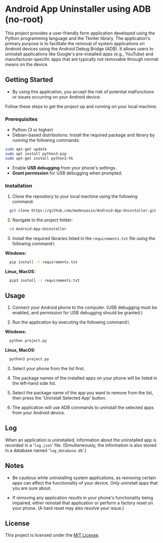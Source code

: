 # Android App Uninstaller using ADB (no-root)

This project provides a user-friendly form application developed using the Python programming language and the Tkinter library. The application's primary purpose is to facilitate the removal of system applications on Android devices using the Android Debug Bridge (ADB). It allows users to uninstall applications like Google's pre-installed apps (e.g., YouTube) and manufacturer-specific apps that are typically not removable through normal means on the device.

## Getting Started

- By using this application, you accept the risk of potential malfunctions or issues occurring on your Android device.
  
Follow these steps to get the project up and running on your local machine.

### Prerequisites

- Python (3 or higher)
- Debian-based distributions: Install the required package and library by running the following commands:

```bash
sudo apt-get update
sudo apt install python3-pip
sudo apt-get install python3-tk
```

- Enable **USB debugging** from your phone's settings.
- **Grant permission** for USB debugging when prompted.

### Installation

1. Clone the repository to your local machine using the following command:

```bash
  git clone https://github.com/madenyasin/Android-App-Uninstaller.git
```

2. Navigate to the project folder:

```bash
  cd Android-App-Uninstaller
```

3. Install the required libraries listed in the `requirements.txt` file using the following command:\
   
**Windows:**
```bash
  pip install -r requirements.txt
```
**Linux, MacOS:**
```bash
  pip3 install -r requirements.txt
```

## Usage

1. Connect your Android phone to the computer. (USB debugging must be enabled, and permission for USB debugging should be granted.)

2. Run the application by executing the following command:\
   
**Windows:**
```bash
  python project.py
```
**Linux, MacOS:**
```bash
  python3 project.py
```
3. Select your phone from the list first.

4. The package names of the installed apps on your phone will be listed in the left-hand side list. 

5. Select the package name of the app you want to remove from the list, then press the 'Uninstall Selected App' button.

6. The application will use ADB commands to uninstall the selected apps from your Android device.

## Log
When an application is uninstalled, information about the uninstalled app is recorded in a '`log.json`' file. (Simultaneously, the information is also stored in a database named '`log_database.db`'.)
  
## Notes

- Be cautious while uninstalling system applications, as removing certain apps can affect the functionality of your device. Only uninstall apps that you are sure about.
 
- If removing any application results in your phone's functionality being impaired, either reinstall that application or perform a factory reset on your phone. (A hard reset may also resolve your issue.)

## License

This project is licensed under the [MIT License](LICENSE).
